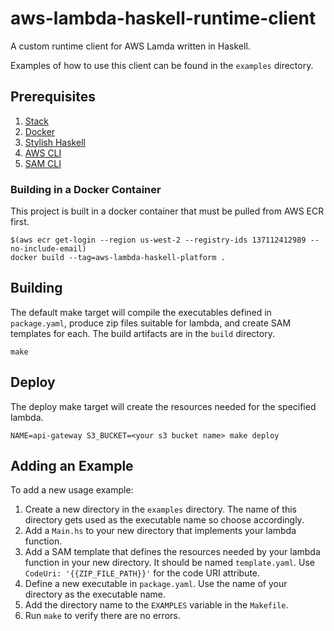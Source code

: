# aws-lambda-haskell-runtime-client

A custom runtime client for AWS Lamda written in Haskell.

Examples of how to use this client can be found in the `examples` directory.

## Prerequisites ##

1. [Stack](https://docs.haskellstack.org/en/stable/install_and_upgrade/)
1. [Docker](https://docs.docker.com/docker-for-mac/install/)
1. [Stylish Haskell](https://github.com/jaspervdj/stylish-haskell)
1. [AWS CLI](https://docs.aws.amazon.com/cli/latest/userguide/cli-chap-install.html)
1. [SAM CLI](https://docs.aws.amazon.com/serverless-application-model/latest/developerguide/serverless-sam-cli-install.html)

### Building in a Docker Container ###

This project is built in a docker container that must be pulled from AWS ECR
first.

```
$(aws ecr get-login --region us-west-2 --registry-ids 137112412989 --no-include-email)
docker build --tag=aws-lambda-haskell-platform .
```

## Building ##

The default make target will compile the executables defined in `package.yaml`,
produce zip files suitable for lambda, and create SAM templates for each. The
build artifacts are in the `build` directory.

```
make
```

## Deploy ##

The deploy make target will create the resources needed for the specified lambda.

```
NAME=api-gateway S3_BUCKET=<your s3 bucket name> make deploy
```

## Adding an Example ##

To add a new usage example:

1. Create a new directory in the `examples` directory. The name of this
   directory gets used as the executable name so choose accordingly.
1. Add a `Main.hs` to your new directory that implements your lambda function.
1. Add a SAM template that defines the resources needed by your lambda function
   in your new directory. It should be named `template.yaml`. Use `CodeUri:
'{{ZIP_FILE_PATH}}'` for the code URI attribute.
1. Define a new executable in `package.yaml`. Use the name of your directory as the executable name.
1. Add the directory name to the `EXAMPLES` variable in the `Makefile`.
1. Run `make` to verify there are no errors.

